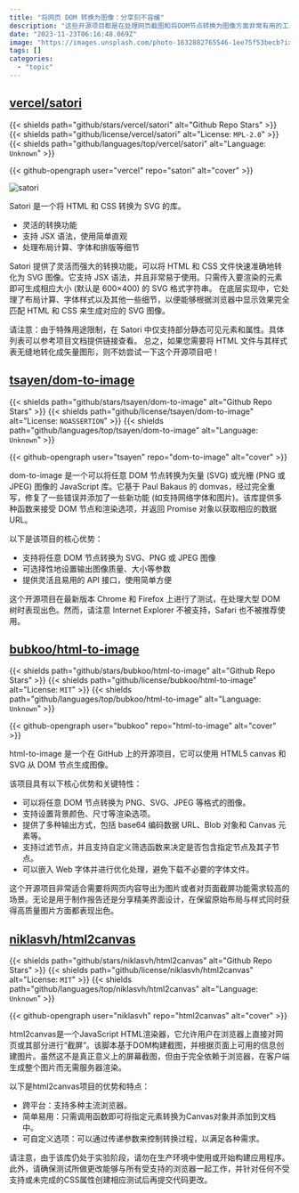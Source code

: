 ```yaml
---
title: "将网页 DOM 转换为图像：分享刻不容缓"
description: "这些开源项目都是在处理网页截图和将DOM节点转换为图像方面非常有用的工具。它们提供了跨平台支持、简单易用的API接口以及可自定义选项来满足各种需求。无论是需要在浏览器上直接对网页进行截屏，还是将任意DOM节点转换为矢量或光栅图像，这些项目都能够很好地完成任务。此外，它们还支持设置输出图像质量、大小等参数，并且可以嵌入Web字体并进行优化处理。总之，在保留原始布局与样式同时获得高质量图片方面，这些开源项目表现出色。"
date: "2023-11-23T06:16:48.069Z"
image: "https://images.unsplash.com/photo-1632882765546-1ee75f53becb?ixid=M3w0NjYxMjd8MHwxfGFsbHx8fHx8fHx8fDE2ODg0Mzk5NTh8&ixlib=rb-4.0.3"
tags: []
categories:
  - "topic"
---
```


## [vercel/satori](https://github.com/vercel/satori)

{{< shields path="github/stars/vercel/satori" alt="Github Repo Stars" >}} {{< shields path="github/license/vercel/satori" alt="License: `MPL-2.0`" >}} {{< shields path="github/languages/top/vercel/satori" alt="Language: `Unknown`" >}}

{{< github-opengraph user="vercel" repo="satori" alt="cover" >}}

![satori](
https://picgo-daily.oss-cn-guangzhou.aliyuncs.com/picgo-daily/2023/713c890a4862f9bdc5f6537f4a2dde11.webp
)

Satori 是一个将 HTML 和 CSS 转换为 SVG 的库。

- 灵活的转换功能
- 支持 JSX 语法，使用简单直观
- 处理布局计算、字体和排版等细节

Satori 提供了灵活而强大的转换功能，可以将 HTML 和 CSS 文件快速准确地转化为 SVG 图像。它支持 JSX 语法，并且非常易于使用。只需传入要渲染的元素即可生成相应大小 (默认是 600×400) 的 SVG 格式字符串。
在底层实现中，它处理了布局计算、字体样式以及其他一些细节，以便能够根据浏览器中显示效果完全匹配 HTML 和 CSS 来生成对应的 SVG 图像。

请注意：由于特殊用途限制，在 Satori 中仅支持部分静态可见元素和属性。具体列表可以参考项目文档提供链接查看。
总之，如果您需要将 HTML 文件与其样式表无缝地转化成矢量图形，则不妨尝试一下这个开源项目吧！
  
## [tsayen/dom-to-image](https://github.com/tsayen/dom-to-image)

{{< shields path="github/stars/tsayen/dom-to-image" alt="Github Repo Stars" >}} {{< shields path="github/license/tsayen/dom-to-image" alt="License: `NOASSERTION`" >}} {{< shields path="github/languages/top/tsayen/dom-to-image" alt="Language: `Unknown`" >}}

{{< github-opengraph user="tsayen" repo="dom-to-image" alt="cover" >}}

dom-to-image 是一个可以将任意 DOM 节点转换为矢量 (SVG) 或光栅 (PNG 或 JPEG) 图像的 JavaScript 库。它基于 Paul Bakaus 的 domvas，经过完全重写，修复了一些错误并添加了一些新功能 (如支持网络字体和图片)。该库提供多种函数来接受 DOM 节点和渲染选项，并返回 Promise 对象以获取相应的数据 URL。

以下是该项目的核心优势：

- 支持将任意 DOM 节点转换为 SVG、PNG 或 JPEG 图像
- 可选择性地设置输出图像质量、大小等参数
- 提供灵活且易用的 API 接口，使用简单方便

这个开源项目在最新版本 Chrome 和 Firefox 上进行了测试，在处理大型 DOM 树时表现出色。然而，请注意 Internet Explorer 不被支持，Safari 也不被推荐使用。

## [bubkoo/html-to-image](https://github.com/bubkoo/html-to-image)

{{< shields path="github/stars/bubkoo/html-to-image" alt="Github Repo Stars" >}} {{< shields path="github/license/bubkoo/html-to-image" alt="License: `MIT`" >}} {{< shields path="github/languages/top/bubkoo/html-to-image" alt="Language: `Unknown`" >}}

{{< github-opengraph user="bubkoo" repo="html-to-image" alt="cover" >}}

html-to-image 是一个在 GitHub 上的开源项目，它可以使用 HTML5 canvas 和 SVG 从 DOM 节点生成图像。

该项目具有以下核心优势和关键特性：

- 可以将任意 DOM 节点转换为 PNG、SVG、JPEG 等格式的图像。
- 支持设置背景颜色、尺寸等渲染选项。
- 提供了多种输出方式，包括 base64 编码数据 URL、Blob 对象和 Canvas 元素等。
- 支持过滤节点，并且支持自定义筛选函数来决定是否包含指定节点及其子节点。
- 可以嵌入 Web 字体并进行优化处理，避免下载不必要的字体文件。
  
这个开源项目非常适合需要将网页内容导出为图片或者对页面截屏功能需求较高的场景。无论是用于制作报告还是分享精美界面设计，在保留原始布局与样式同时获得高质量图片方面都表现出色。
  
## [niklasvh/html2canvas](https://github.com/niklasvh/html2canvas)

{{< shields path="github/stars/niklasvh/html2canvas" alt="Github Repo Stars" >}} {{< shields path="github/license/niklasvh/html2canvas" alt="License: `MIT`" >}} {{< shields path="github/languages/top/niklasvh/html2canvas" alt="Language: `Unknown`" >}}

{{< github-opengraph user="niklasvh" repo="html2canvas" alt="cover" >}}

html2canvas是一个JavaScript HTML渲染器，它允许用户在浏览器上直接对网页或其部分进行“截屏”。该脚本基于DOM构建截图，并根据页面上可用的信息创建图片。虽然这不是真正意义上的屏幕截图，但由于完全依赖于浏览器，在客户端生成整个图片而无需服务器渲染。

以下是html2canvas项目的优势和特点：

- 跨平台：支持多种主流浏览器。
- 简单易用：只需调用函数即可将指定元素转换为Canvas对象并添加到文档中。
- 可自定义选项：可以通过传递参数来控制转换过程，以满足各种需求。

请注意，由于该库仍处于实验阶段，请勿在生产环境中使用或开始构建应用程序。此外，请确保测试所做更改能够与所有受支持的浏览器一起工作，并针对任何不受支持或未完成的CSS属性创建相应测试后再提交代码更改。
  